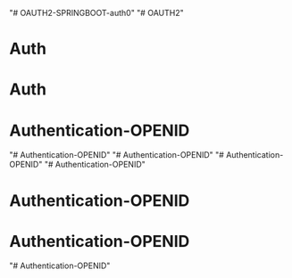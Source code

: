 "# OAUTH2-SPRINGBOOT-auth0" 
"# OAUTH2" 
# Auth
# Auth
# Authentication-OPENID
"# Authentication-OPENID" 
"# Authentication-OPENID" 
"# Authentication-OPENID" 
"# Authentication-OPENID" 
# Authentication-OPENID
# Authentication-OPENID
"# Authentication-OPENID" 
